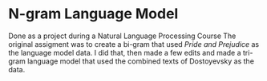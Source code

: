 # N-gram Language Model
Done as a project during a Natural Language Processing Course
The original assigment was to create a bi-gram that used _Pride and Prejudice_ as the language model data. I did that, then made a few edits and made a tri-gram language model that used the combined texts of Dostoyevsky as the data. 
